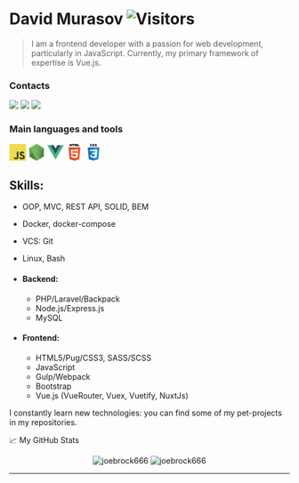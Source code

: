 # David Murasov ![Visitors](https://visitor-badge.glitch.me/badge?page_id=joebrock666) 

> I am a frontend developer with a passion for web development, particularly in JavaScript. Currently, my primary framework of expertise is Vue.js.

### Contacts
  [<img height="50" src="https://img.icons8.com/color/344/telegram-app--v1.png">](https://t.me/david_murasov)
  [<img height="50" src="https://img.icons8.com/color/344/gmail-new.png">](mailto:joebrock.work@gmail.com)
  [<img height="50" src="https://img.icons8.com/color/344/linkedin.png">](https://linkedin.com/in/joebrock666)

### Main languages and tools

<code><img height="30" src="https://raw.githubusercontent.com/github/explore/80688e429a7d4ef2fca1e82350fe8e3517d3494d/topics/javascript/javascript.png"></code>
<code><img height="30" src="https://raw.githubusercontent.com/github/explore/80688e429a7d4ef2fca1e82350fe8e3517d3494d/topics/nodejs/nodejs.png"></code>
<code><img height="30" src="https://raw.githubusercontent.com/github/explore/80688e429a7d4ef2fca1e82350fe8e3517d3494d/topics/vue/vue.png"></code>
<code><img height="30" src="https://raw.githubusercontent.com/github/explore/80688e429a7d4ef2fca1e82350fe8e3517d3494d/topics/html/html.png"></code>
<code><img height="30" src="https://raw.githubusercontent.com/github/explore/80688e429a7d4ef2fca1e82350fe8e3517d3494d/topics/css/css.png"></code>

Skills:
---
  + OOP, MVC, REST API, SOLID, BEM
  + Docker, docker-compose
  + VCS: Git
  + Linux, Bash
  
  + #### Backend:

    + PHP/Laravel/Backpack
    + Node.js/Express.js
    + MySQL


  + #### Frontend:

    + HTML5/Pug/CSS3, SASS/SCSS
    + JavaScript
    + Gulp/Webpack
    + Bootstrap
    + Vue.js (VueRouter, Vuex, Vuetify, NuxtJs)

I constantly learn new technologies: you can find some of my pet-projects in my repositories. 

📈 My GitHub Stats

<p align="center"> <img src="https://github-readme-stats.vercel.app/api?username=joebrock666&show_icons=true&theme=gotham" alt="joebrock666" /> <img src="https://github-readme-stats.vercel.app/api/top-langs/?username=joebrock666&count_private=false&hide=tsql&langs_count=7&theme=gotham&layout=compact" alt="joebrock666" /></p>

---
